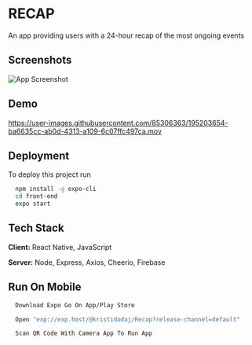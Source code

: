 # RECAP

An app providing users with a 24-hour recap of the most ongoing events


## Screenshots

![App Screenshot](https://i.ibb.co/KjPyZ1F/IMG-2333.png)




## Demo


https://user-images.githubusercontent.com/85306363/195203654-ba6635cc-ab0d-4313-a109-6c07ffc497ca.mov



## Deployment

To deploy this project run

```bash
  npm install -g expo-cli
  cd front-end
  expo start
```


## Tech Stack

**Client:** React Native, JavaScript

**Server:** Node, Express, Axios, Cheerio, Firebase


## Run On Mobile


```bash
  Download Expo Go On App/Play Store
```


```bash
  Open "exp://exp.host/@kristidodaj/Recap?release-channel=default"
```


```bash
  Scan QR Code With Camera App To Run App
```
